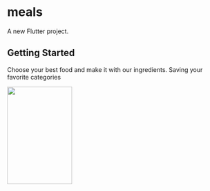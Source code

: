 # meals

A new Flutter project.

## Getting Started

Choose your best food and make it with our ingredients. Saving your favorite categories

<img src="https://github.com/tanvhla258/Flutter-App-Meals/assets/73391463/bf8f0094-5704-4cda-a10e-46e68af0f84f" width="150" height="225">
